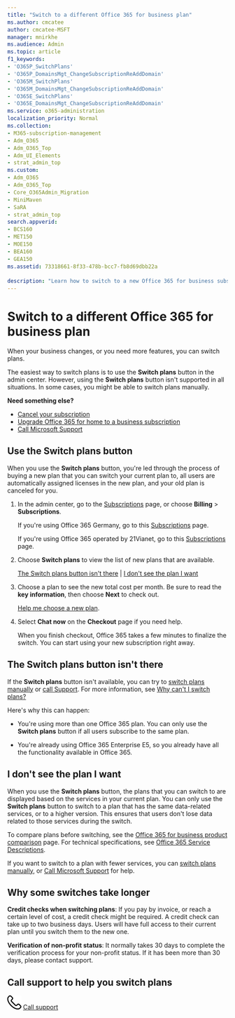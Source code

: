 ```yaml
---
title: "Switch to a different Office 365 for business plan"
ms.author: cmcatee
author: cmcatee-MSFT
manager: mnirkhe
ms.audience: Admin
ms.topic: article
f1_keywords:
- 'O365P_SwitchPlans'
- 'O365P_DomainsMgt_ChangeSubscriptionReAddDomain'
- 'O365M_SwitchPlans'
- 'O365M_DomainsMgt_ChangeSubscriptionReAddDomain'
- 'O365E_SwitchPlans'
- 'O365E_DomainsMgt_ChangeSubscriptionReAddDomain'
ms.service: o365-administration
localization_priority: Normal
ms.collection: 
- M365-subscription-management
- Adm_O365
- Adm_O365_Top
- Adm_UI_Elements
- strat_admin_top
ms.custom:
- Adm_O365
- Adm_O365_Top
- Core_O365Admin_Migration
- MiniMaven
- SaRA
- strat_admin_top
search.appverid:
- BCS160
- MET150
- MOE150
- BEA160
- GEA150
ms.assetid: 73318661-8f33-478b-bcc7-fb8d69dbb22a

description: "Learn how to switch to a new Office 365 for business subscription."
---
```


# Switch to a different Office 365 for business plan

When your business changes, or you need more features, you can switch plans.  

The easiest way to switch plans is to use the **Switch plans** button in the admin center. However, using the **Switch plans** button isn't supported in all situations. In some cases, you might be able to switch plans manually.

**Need something else?**
- [Cancel your subscription](cancel-your-subscription.md)
- [Upgrade Office 365 for home to a business subscription](https://support.office.com/article/9322ffb8-a35d-4407-8ebe-ed6ea0859b9f.aspx)
- [Call Microsoft Support](../contact-support-for-business-products.md)
   
## Use the Switch plans button

When you use the **Switch plans** button, you're led through the process of buying a new plan that you can switch your current plan to, all users are automatically assigned licenses in the new plan, and your old plan is canceled for you. 
  
1. In the admin center, go to the <a href="https://go.microsoft.com/fwlink/p/?linkid=842054" target="_blank">Subscriptions</a> page, or choose **Billing** \> **Subscriptions**.
    
    If you're using Office 365 Germany, go to this <a href="https://go.microsoft.com/fwlink/p/?linkid=847745" target="_blank">Subscriptions</a> page. 
    
    If you're using Office 365 operated by 21Vianet, go to this <a href="https://go.microsoft.com/fwlink/p/?linkid=850626" target="_blank">Subscriptions</a> page. 
    
2. Choose **Switch plans** to view the list of new plans that are available. 
    
    [The Switch plans button isn't there](#the-switch-plans-button-isnt-there) | [I don't see the plan I want](#i-dont-see-the-plan-i-want)
    
3. Choose a plan to see the new total cost per month. Be sure to read the **key information**, then choose **Next** to check out. 
    
    [Help me choose a new plan](https://go.microsoft.com/fwlink/p/?linkid=842056).
    
4. Select **Chat now** on the **Checkout** page if you need help. 
    
    When you finish checkout, Office 365 takes a few minutes to finalize the switch. You can start using your new subscription right away.
    
## The Switch plans button isn't there

If the **Switch plans** button isn't available, you can try to [switch plans manually](../misc/switch-plans-manually.md) or [call Support](../contact-support-for-business-products.md). For more information, see [Why can't I switch plans?](../misc/why-can-t-i-switch-plans.md)
  
Here's why this can happen:
  
- You're using more than one Office 365 plan. You can only use the **Switch plans** button if all users subscribe to the same plan. 
    
- You're already using Office 365 Enterprise E5, so you already have all the functionality available in Office 365.
    
## I don't see the plan I want

When you use the **Switch plans** button, the plans that you can switch to are displayed based on the services in your current plan. You can only use the **Switch plans** button to switch to a plan that has the same data-related services, or to a higher version. This ensures that users don't lose data related to those services during the switch. 
  
To compare plans before switching, see the [Office 365 for business product comparison](https://go.microsoft.com/fwlink/p/?linkid=842056) page. For technical specifications, see [Office 365 Service Descriptions](https://go.microsoft.com/fwlink/p/?linkid=842275).
  
If you want to switch to a plan with fewer services, you can [switch plans manually](../misc/switch-plans-manually.md), or [Call Microsoft Support](../contact-support-for-business-products.md) for help. 
  
## Why some switches take longer

 **Credit checks when switching plans**: If you pay by invoice, or reach a certain level of cost, a credit check might be required. A credit check can take up to two business days. Users will have full access to their current plan until you switch them to the new one. 
  
 **Verification of non-profit status**: It normally takes 30 days to complete the verification process for your non-profit status. If it has been more than 30 days, please contact support. 
  
## Call support to help you switch plans

![Phone](../media/88eae4a1-b8d9-4a12-bc4a-44af244f084b.png) [Call support](../contact-support-for-business-products.md)